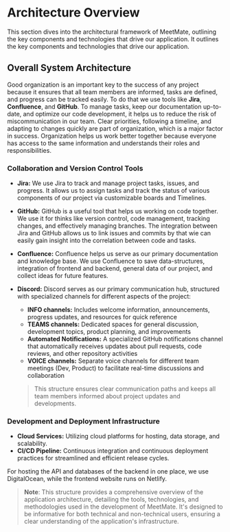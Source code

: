 # Architecture Overview

This section dives into the architectural framework of MeetMate, outlining the key components and technologies that drive our application. It outlines the key components and technologies that drive our application. 

## **Overall System Architecture**

Good organization is an important key to the success of any project because it ensures that all team members are informed, tasks are defined, and progress can be tracked easily.
To do that we use tools like **Jira**, **Confluence**, and **GitHub**. 
To manage tasks, keep our documentation up-to-date, and optimize our code development, it helps us to reduce the risk of miscommunication in our team.
Clear priorities, following a timeline, and adapting to changes quickly are part of organization, which is a major factor in success. 
Organization helps us work better together because everyone has access to the same information and understands their roles and responsibilities.

### **Collaboration and Version Control Tools**

- **Jira:**  We use Jira to track and manage project tasks, issues, and progress. It allows us to assign tasks and track the status of various components of our project via customizable boards and Timelines.

- **GitHub:** GitHub is a useful tool that helps us working on code together. 
We use it for thinks like version control, code management, tracking changes, and effectively managing branches. 
The integration between Jira and GitHub allows us to link issues and commits by that wie can easily gain insight into the correlation between code and tasks.

- **Confluence:** Confluence helps us serve as our primary documentation and knowledge base.
We use Confluence to save data-structures, integration of frontend and backend, general data of our project, and collect ideas for future features. 

- **Discord:** Discord serves as our primary communication hub, structured with specialized channels for different aspects of the project:
    - **INFO channels:** Includes welcome information, announcements, progress updates, and resources for quick reference
    - **TEAMS channels:** Dedicated spaces for general discussion, development topics, product planning, and improvements
    - **Automated Notifications:** A specialized GitHub notifications channel that automatically receives updates about pull requests, code reviews, and other repository activities
    - **VOICE channels:** Separate voice channels for different team meetings (Dev, Product) to facilitate real-time discussions and collaboration <br/>
  
    > This structure ensures clear communication paths and keeps all team members informed about project updates and developments.


### **Development and Deployment Infrastructure**

- **Cloud Services:** Utilizing cloud platforms for hosting, data storage, and scalability.
- **CI/CD Pipeline:** Continuous integration and continuous deployment practices for streamlined and efficient release cycles.

For hosting the API and databases of the backend in one place, we use DigitalOcean, while the frontend website runs on Netlify. 

> **Note**: This structure provides a comprehensive overview of the application architecture, detailing the tools, technologies, and methodologies used in the development of MeetMate. It's designed to be informative for both technical and non-technical users, ensuring a clear understanding of the application's infrastructure.
